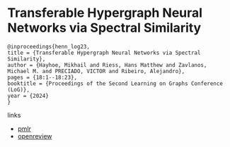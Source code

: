 # Transferable Hypergraph Neural Networks via Spectral Similarity

```
@inproceedings{henn_log23,
title = {Transferable Hypergraph Neural Networks via Spectral Similarity},
author = {Hayhoe, Mikhail and Riess, Hans Matthew and Zavlanos, Michael M. and PRECIADO, VICTOR and Ribeiro, Alejandro},
pages = {18:1--18:23},
booktitle = {Proceedings of the Second Learning on Graphs Conference (LoG)},
year = {2024}
}
```

links
- [pmlr](https://proceedings.mlr.press/v231/hayhoe24a.html)
- [openreview](https://openreview.net/forum?id=cHuii4NOB9)
